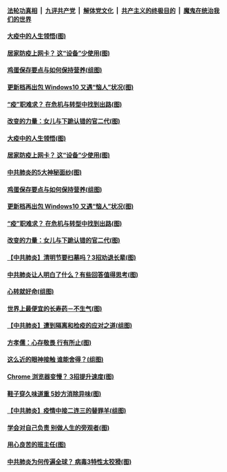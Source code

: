 ####  [法轮功真相](../../../../basic/blob/master/README.md?t=04010906) &nbsp;|&nbsp; [九评共产党](../../../../9ping.md/blob/master/README.md?t=04010906) &nbsp;|&nbsp; [解体党文化](../../../../jtdwh.md/blob/master/README.md?t=04010906)  &nbsp;|&nbsp; [共产主义的终极目的](../../../../gczydzjmd.md/blob/master/README.md?t=04010906) &nbsp;|&nbsp; [魔鬼在统治我们的世界](../../../../mgztzwmdsj.md/blob/master/README.md?t=04010906) 

#### [大疫中的人生领悟(图)](../pages/p8/928126.md?t=04010906) 

#### [居家防疫上网卡？ 这“设备”少使用(图)](../pages/p8/928121.md?t=04010906) 

#### [鸡蛋保存要点与如何保持营养(组图)](../pages/p8/927626.md?t=04010906) 

#### [更新档再出包 Windows10 又遇“恼人”状况(图)](../pages/p8/928027.md?t=04010906) 

#### [“疫”职难求？ 在危机与转型中找到出路(图)](../pages/p8/928006.md?t=04010906) 

#### [改变的力量：女儿与下跪认错的官二代(图)](../pages/p8/924925.md?t=04010906) 

#### [大疫中的人生领悟(图)](../pages/p8/928126.md?t=04010906) 

#### [居家防疫上网卡？ 这“设备”少使用(图)](../pages/p8/928121.md?t=04010906) 

#### [中共肺炎的5大神秘面纱(图)](../pages/p8/928093.md?t=04010906) 

#### [鸡蛋保存要点与如何保持营养(组图)](../pages/p8/927626.md?t=04010906) 

#### [更新档再出包 Windows10 又遇“恼人”状况(图)](../pages/p8/928027.md?t=04010906) 

#### [“疫”职难求？ 在危机与转型中找到出路(图)](../pages/p8/928006.md?t=04010906) 

#### [改变的力量：女儿与下跪认错的官二代(图)](../pages/p8/924925.md?t=04010906) 

#### [【中共肺炎】清明节要扫墓吗？3招劝退长辈(图)](../pages/p8/927615.md?t=04010906) 

#### [中共肺炎让人明白了什么？有些回答值得思考(图)](../pages/p8/927992.md?t=04010906) 

#### [心转就好命(组图)](../pages/p8/927836.md?t=04010906) 

#### [世界上最便宜的长寿药－不生气(图)](../pages/p8/927604.md?t=04010906) 

#### [【中共肺炎】遭到隔离和检疫的应对之道(组图)](../pages/p8/927827.md?t=04010906) 

#### [方孝儒：心存敬畏 行有所止(图)](../pages/p8/927618.md?t=04010906) 

#### [这么近的眼神接触 谁能舍得？(组图)](../pages/p8/927825.md?t=04010906) 

#### [Chrome 浏览器变慢？ 3招提升速度(图)](../pages/p8/927824.md?t=04010906) 

#### [鞋子穿久味道重 5妙方消除异味(图)](../pages/p8/927774.md?t=04010906) 

#### [【中共肺炎】疫情中接二连三的替罪羊(组图)](../pages/p8/927573.md?t=04010906) 

#### [学会对自己负责 别做人生的旁观者(图)](../pages/p8/927599.md?t=04010906) 

#### [用心良苦的班主任(图)](../pages/p8/927693.md?t=04010906) 

#### [中共肺炎为何传遍全球？ 病毒3特性太狡猾(图)](../pages/p8/927690.md?t=04010906) 


